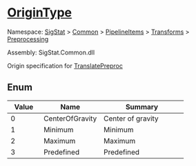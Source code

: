 # [OriginType](./OriginType.md)
Namespace: [SigStat]() > [Common](./../../../README.md) > [PipelineItems]() > [Transforms]() > [Preprocessing](./README.md)

Assembly: SigStat.Common.dll


Origin specification for [TranslatePreproc](https://github.com/hargitomi97/sigstat/blob/master/docs/md/SigStat/Common/PipelineItems/Transforms/Preprocessing/TranslatePreproc.md)

##	Enum

| Value | Name | Summary | 
| --- | --- | --- | 
| 0<img width=50>| CenterOfGravity| Center of gravity<img width=50>| <br>
| 1<img width=50>| Minimum| Minimum<img width=50>| <br>
| 2<img width=50>| Maximum| Maximum<img width=50>| <br>
| 3<img width=50>| Predefined| Predefined<img width=50>| <br>


